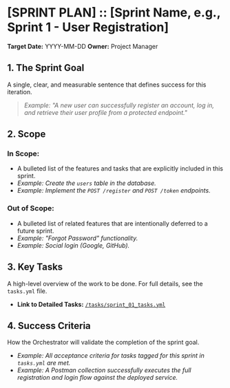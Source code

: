 # [SPRINT PLAN] :: [Sprint Name, e.g., Sprint 1 - User Registration]

**Target Date:** YYYY-MM-DD
**Owner:** Project Manager

## 1. The Sprint Goal
A single, clear, and measurable sentence that defines success for this iteration.
> *Example: "A new user can successfully register an account, log in, and retrieve their user profile from a protected endpoint."*

## 2. Scope
### In Scope:
- A bulleted list of the features and tasks that are explicitly included in this sprint.
- *Example: Create the `users` table in the database.*
- *Example: Implement the `POST /register` and `POST /token` endpoints.*

### Out of Scope:
- A bulleted list of related features that are intentionally deferred to a future sprint.
- *Example: "Forgot Password" functionality.*
- *Example: Social login (Google, GitHub).*

## 3. Key Tasks
A high-level overview of the work to be done. For full details, see the `tasks.yml` file.
- **Link to Detailed Tasks:** [`/tasks/sprint_01_tasks.yml`](./tasks/sprint_01_tasks.yml)

## 4. Success Criteria
How the Orchestrator will validate the completion of the sprint goal.
- *Example: All acceptance criteria for tasks tagged for this sprint in `tasks.yml` are met.*
- *Example: A Postman collection successfully executes the full registration and login flow against the deployed service.*
